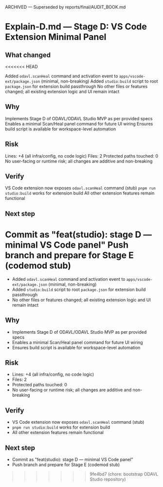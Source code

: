 ARCHIVED — Superseded by reports/final/AUDIT_BOOK.md
# Explain-D.md — Stage D: VS Code Extension Minimal Panel

## What changed
<<<<<<< HEAD

 Added `odavl.scanHeal` command and activation event to `apps/vscode-ext/package.json` (minimal, non-breaking)
 Added `studio:build` script to root `package.json` for extension build passthrough
 No other files or features changed; all existing extension logic and UI remain intact

## Why

 Implements Stage D of ODAVL/ODAVL Studio MVP as per provided specs
 Enables a minimal Scan/Heal panel command for future UI wiring
 Ensures build script is available for workspace-level automation

## Risk

 Lines: +4 (all infra/config, no code logic)
 Files: 2
 Protected paths touched: 0
 No user-facing or runtime risk; all changes are additive and non-breaking

## Verify

 VS Code extension now exposes `odavl.scanHeal` command (stub)
 `pnpm run studio:build` works for extension build
 All other extension features remain functional

## Next step

 Commit as "feat(studio): stage D — minimal VS Code panel"
 Push branch and prepare for Stage E (codemod stub)
=======
- Added `odavl.scanHeal` command and activation event to `apps/vscode-ext/package.json` (minimal, non-breaking)
- Added `studio:build` script to root `package.json` for extension build passthrough
- No other files or features changed; all existing extension logic and UI remain intact

## Why
- Implements Stage D of ODAVL/ODAVL Studio MVP as per provided specs
- Enables a minimal Scan/Heal panel command for future UI wiring
- Ensures build script is available for workspace-level automation

## Risk
- Lines: +4 (all infra/config, no code logic)
- Files: 2
- Protected paths touched: 0
- No user-facing or runtime risk; all changes are additive and non-breaking

## Verify
- VS Code extension now exposes `odavl.scanHeal` command (stub)
- `pnpm run studio:build` works for extension build
- All other extension features remain functional

## Next step
- Commit as "feat(studio): stage D — minimal VS Code panel"
- Push branch and prepare for Stage E (codemod stub)
>>>>>>> 9fe4bd7 (chore: bootstrap ODAVL Studio repository)
